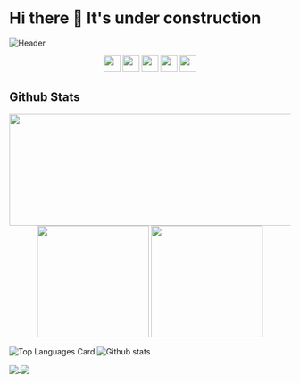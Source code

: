 # Hi there 👋 It's under construction

![Header](https://github.com/shuhanmirza/shuhanmirza/raw/master/assets/header.gif)

<p align='center'>
  <!--<a href="https://dev.to/shuhanmirza"><img height="30" src="https://github.com/shuhanmirza/shuhanmirza/raw/master/assets/dev.png"></a>-->
  <a href="https://www.fb.com/shuhan.mirza"><img height="30" src="https://github.com/shuhanmirza/shuhanmirza/raw/master/assets/facebook.png"></a>
  <a href="https://instagram.com/shuhan.mirza"><img height="30" src="https://github.com/shuhanmirza/shuhanmirza/raw/master/assets/ig.png"></a>
  <a href="https://www.buymeacoffee.com/shuhanmirza"><img height="30" src="https://github.com/shuhanmirza/shuhanmirza/raw/master/assets/coffee.png"></a>
  <a href="https://www.linkedin.com/in/shuhan-mirza"><img height="30" src="https://github.com/shuhanmirza/shuhanmirza/raw/master/assets/linkedin.png"></a>
  <a href="mailto:shuhan.mirza@gmail.com"><img height="30" src="https://github.com/shuhanmirza/shuhanmirza/raw/master/assets/gmail.png"></a>
</p>

## Github Stats

<p align="center">

  <img height="200" width="120%" src="https://github-readme-stats.vercel.app/api/top-langs/?username=shuhanmirza&hide=html,makefile&bg_color=21223e&title_color=f6c819&text_color=fff&count_private=true&langs_count=5" />

  <img height="200" src="https://github-readme-stats.vercel.app/api?username=shuhanmirza&bg_color=21223e&title_color=f6c819&text_color=fff&show_icons=true&icon_color=fff&count_private=true" />

  <img  height="200" src="https://github-profile-trophy.vercel.app/?username=shuhanmirza&theme=gruvbox&column=3&margin-w=5&margin-h=5&count_private=true"/>

</p>



![Top Languages Card](https://github-readme-stats.vercel.app/api/top-langs/?username=shuhanmirza&hide=html,makefile&theme=dark&count_private=true&langs_count=5)
![Github stats](https://github-readme-stats.vercel.app/api?username=shuhanmirza&bg_color=30,e96443,904e95&title_color=fff&text_color=fff&show_icons=true&icon_color=fff&count_private=true)

<a href="https://github.com/shuhanmirza/shuhanmirza">
  <img align="center" src="https://github-readme-stats.vercel.app/api/pin/?username=shuhanmirza&repo=shuhanmirza" />
</a>
<a href="https://github.com/anuraghazra/convoychat">
  <img align="center" src="https://github-readme-stats.vercel.app/api/pin/?username=shuhanmirza&repo=shuhanmirza" />
</a>

<!--
**shuhanmirza/shuhanmirza** is a ✨ _special_ ✨ repository because its `README.md` (this file) appears on your GitHub profile.

Here are some ideas to get you started:

- 🔭 I’m currently working on ...
- 🌱 I’m currently learning ...
- 👯 I’m looking to collaborate on ...
- 🤔 I’m looking for help with ...
- 💬 Ask me about ...
- 📫 How to reach me: ...
- 😄 Pronouns: ...
- ⚡ Fun fact: ...
-->
